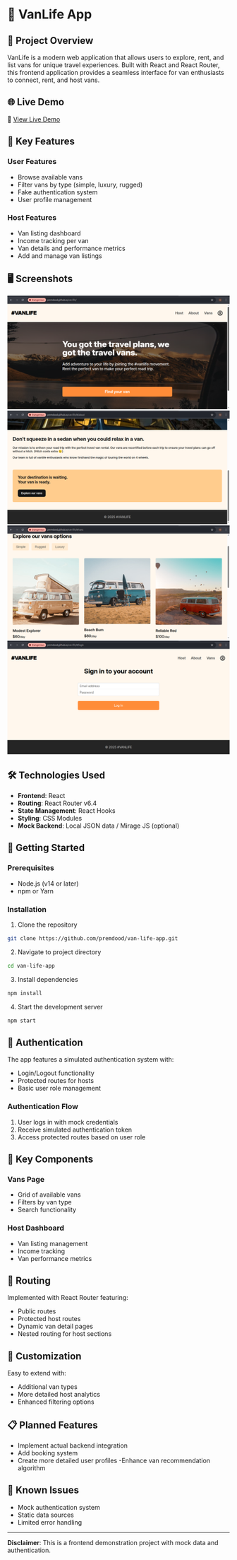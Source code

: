 # 🚐 VanLife App

## 📝 Project Overview

VanLife is a modern web application that allows users to explore, rent, and list vans for unique travel experiences. Built with React and React Router, this frontend application provides a seamless interface for van enthusiasts to connect, rent, and host vans.

## 🌐 Live Demo
🔗 [View Live Demo](https://premdood.github.io/van-life)

## 🌟 Key Features

### User Features
- Browse available vans
- Filter vans by type (simple, luxury, rugged)
- Fake authentication system
- User profile management

### Host Features
- Van listing dashboard
- Income tracking per van
- Van details and performance metrics
- Add and manage van listings

## 🖥️ Screenshots

![Landing page](screenshots/image-1.png)
![About page](screenshots/image-2.png)
![Vans page](screenshots/image-3.png)
![Login page](screenshots/image-4.png)

## 🛠️ Technologies Used

- **Frontend**: React
- **Routing**: React Router v6.4
- **State Management**: React Hooks
- **Styling**: CSS Modules
- **Mock Backend**: Local JSON data / Mirage JS (optional)

## 🚀 Getting Started

### Prerequisites
- Node.js (v14 or later)
- npm or Yarn

### Installation

1. Clone the repository
```bash
git clone https://github.com/premdood/van-life-app.git
```

2. Navigate to project directory
```bash
cd van-life-app
```

3. Install dependencies
```bash
npm install
```

4. Start the development server
```bash
npm start
```

## 🔐 Authentication

The app features a simulated authentication system with:
- Login/Logout functionality
- Protected routes for hosts
- Basic user role management

### Authentication Flow
1. User logs in with mock credentials
2. Receive simulated authentication token
3. Access protected routes based on user role

## 🌈 Key Components

### Vans Page
- Grid of available vans
- Filters by van type
- Search functionality

### Host Dashboard
- Van listing management
- Income tracking
- Van performance metrics

## 🚦 Routing

Implemented with React Router featuring:
- Public routes
- Protected host routes
- Dynamic van detail pages
- Nested routing for host sections

## 🔧 Customization

Easy to extend with:
- Additional van types
- More detailed host analytics
- Enhanced filtering options

## 📋 Planned Features

- Implement actual backend integration
- Add booking system
- Create more detailed user profiles
-Enhance van recommendation algorithm

## 🐛 Known Issues

- Mock authentication system
- Static data sources
- Limited error handling

---

**Disclaimer**: This is a frontend demonstration project with mock data and authentication.
